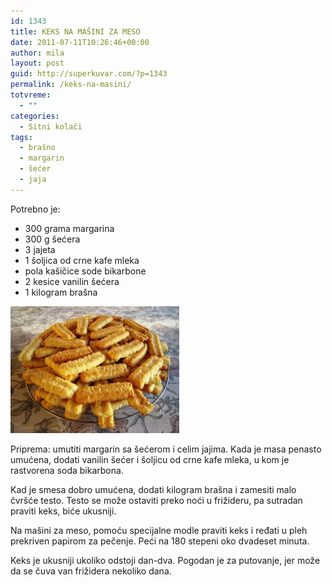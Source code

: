 ```yaml
---
id: 1343
title: KEKS NA MAŠINI ZA MESO
date: 2011-07-11T10:26:46+00:00
author: mila
layout: post
guid: http://superkuvar.com/?p=1343
permalink: /keks-na-masini/
totvreme:
  - ""
categories:
  - Sitni kolači
tags:
  - brašno
  - margarin
  - šećer
  - jaja
---
```

Potrebno je:

  * 300 grama margarina
  * 300 g šećera
  * 3 jajeta
  * 1 šoljica od crne kafe mleka
  * pola kašičice sode bikarbone
  * 2 kesice vanilin šećera
  * 1 kilogram brašna

<img class="alignnone size-medium wp-image-1351" title="keks na masini" src="/wp-content/uploads/2011/07/keks-na-masini3-300x225.jpg" alt="" width="270" height="203" /> 

Priprema: umutiti margarin sa šećerom i celim jajima. Kada je masa penasto umućena, dodati vanilin šećer i šoljicu od crne kafe mleka, u kom je rastvorena soda bikarbona.

Kad je smesa dobro umućena, dodati kilogram brašna i zamesiti malo čvršće testo. Testo se može ostaviti preko noći u frižideru, pa sutradan praviti keks, biće ukusniji.

Na mašini za meso, pomoću specijalne modle praviti keks i ređati u pleh prekriven papirom za pečenje. Peći na 180 stepeni oko dvadeset minuta.

Keks je ukusniji ukoliko odstoji dan-dva. Pogodan je za putovanje, jer može da se čuva van frižidera nekoliko dana.